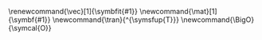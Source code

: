 \renewcommand{\vec}[1]{\symbfit{#1}}
\newcommand{\mat}[1]{\symbf{#1}}
\newcommand{\tran}{^{\symsfup{T}}}
\newcommand{\BigO}{\symcal{O}}

